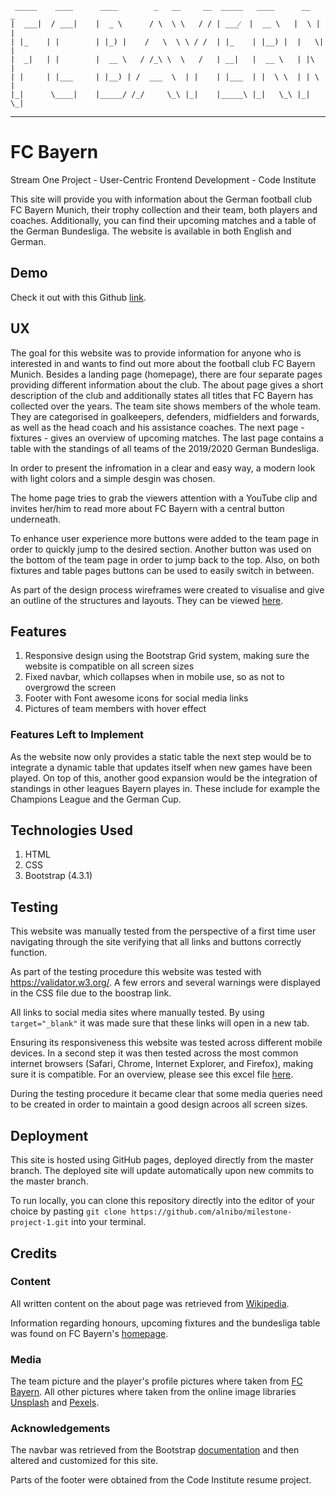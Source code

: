 
     _____    ____      ____        _   __     __  _____   ____      __   _
    |  ___|  / ___|    |  _ \      / \  \ \   / / | ___⁄  |  __ \   |  \ | |
    | |_    | |        | |_) |    /   \  \ \ / /  | |_    | |__) |  |   \| |
    |  _|   | |        |  __ \   / /_\ \  \   /   | __|   |  __ \   | |\   |
    | |     | |___     | |__) | /  ___  \  | |    | |___  | |  \ \  | | \  |
    |_|      \____|    |_____/ /_/     \_\ |_|    |_____\ |_|   \_\ |_|  \_|

 ----------------------------------------------------------------- 

# FC Bayern

Stream One Project - User-Centric Frontend Development - Code Institute

This site will provide you with information about the German football club FC Bayern Munich, their trophy collection and their team, both players and coaches. Additionally, you can find their upcoming matches and a table of the German Bundesliga. The website is available in both English and German.

## Demo

Check it out with this Github [link](https://alnibo.github.io/milestone-project-1/index.html).

## UX
The goal for this website was to provide information for anyone who is interested in and wants to find out more about the football club FC Bayern Munich. Besides a landing page (homepage), there are four separate pages providing different information about the club. The about page gives a short description of the club and additionally states all titles that FC Bayern has collected over the years. The team site shows members of the whole team. They are categorised in goalkeepers, defenders, midfielders and forwards, as well as the head coach and his assistance coaches. The next page - fixtures - gives an overview of upcoming matches. The last page contains a table with the standings of all teams of the 2019/2020 German Bundesliga.

In order to present the infromation in a clear and easy way, a modern look with light colors and a simple desgin was chosen.

The home page tries to grab the viewers attention with a YouTube clip and invites her/him to read more about FC Bayern with a central button underneath.

To enhance user experience more buttons were added to the team page in order to quickly jump to the desired section. Another button was used on the bottom of the team page in order to jump back to the top. Also, on both fixtures and table pages buttons can be used to easily switch in between.  

As part of the design process wireframes were created to visualise and give an outline of the structures and layouts. They can be viewed [here](https://github.com/alnibo/milestone-project-1/tree/master/wireframes).

## Features

1. Responsive design using the Bootstrap Grid system, making sure the website is compatible on all screen sizes
2. Fixed navbar, which collapses when in mobile use, so as not to overgrowd the screen
3. Footer with Font awesome icons for social media links
4. Pictures of team members with hover effect

### Features Left to Implement
As the website now only provides a static table the next step would be to integrate a dynamic table that updates itself when new games have been played. On top of this, another good expansion would be the integration of standings in other leagues Bayern playes in. These include for example the Champions League and the German Cup.

## Technologies Used

1. HTML
2. CSS
3. Bootstrap (4.3.1)

## Testing

This website was manually tested from the perspective of a first time user navigating through the site verifying that all links and buttons correctly function.

As part of the testing procedure this website was tested with https://validator.w3.org/. A few errors and several warnings were displayed in the CSS file due to the boostrap link.

All links to social media sites where manually tested. By using `target="_blank"` it was made sure that these links will open in a new tab.

Ensuring its responsiveness this website was tested across different mobile devices. In a second step it was then tested across the most common internet browsers (Safari, Chrome, Internet Explorer, and Firefox), making sure it is compatible. For an overview, please see this excel file [here](https://github.com/alnibo/milestone-project-1/blob/master/Testing-resp-comp.pdf).

During the testing procedure it became clear that some media queries need to be created in order to maintain a good design acroos all screen sizes. 

## Deployment

This site is hosted using GitHub pages, deployed directly from the master branch. The deployed site will update automatically upon new commits to the master branch. 

To run locally, you can clone this repository directly into the editor of your choice by pasting `git clone https://github.com/alnibo/milestone-project-1.git` into your terminal.

## Credits

### Content
All written content on the about page was retrieved from [Wikipedia](https://en.wikipedia.org/wiki/FC_Bayern_Munich).

Information regarding honours, upcoming fixtures and the bundesliga table was found on FC Bayern's [homepage](https://www.fcbayern.com).

### Media
The team picture and the player's profile pictures where taken from [FC Bayern](https://fcbayern.com/en/teams/first-team). All other pictures where taken from the online image libraries [Unsplash](https://unsplash.com) and [Pexels](https://www.pexels.com).

### Acknowledgements

The navbar was retrieved from the Bootstrap [documentation](https://getbootstrap.com/docs/4.3/getting-started/introduction/) and then altered and customized for this site.

Parts of the footer were obtained from the Code Institute resume project.
